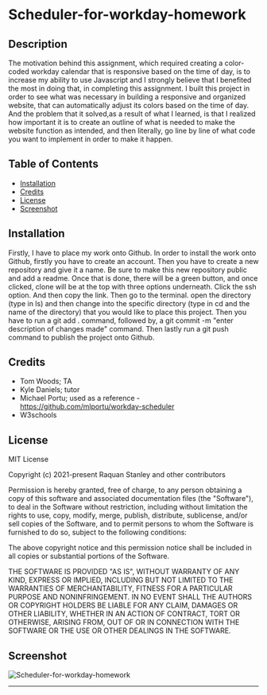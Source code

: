 # Scheduler-for-workday-homework 
## Description
The motivation behind this assignment, which required creating a color-coded workday calendar that is responsive based on the time of day, is to increase my ability to use Javascript and I strongly believe that I benefited the most in doing that, in completing this assignment. I built this project in order to see what was necessary in building a responsive and organized website, that can automatically adjust its colors based on the time of day. And the problem that it solved,as a result of what I learned, is that I realized how important it is to create an outline of what is needed to make the website function as intended, and then literally, go line by line of what code you want to implement in order to make it happen.
## Table of Contents 
- [Installation](#installation)
- [Credits](#credits)
- [License](#license) 
- [Screenshot](#screenshot)
## Installation
Firstly, I have to place my work onto Github. In order to install the work onto Github, firstly you have to create an account. Then you have to create a new repository and give it a name. Be sure to make this new repository public and add a readme. Once that is done, there will be a green button, and once clicked, clone will be at the top with three options underneath. Click the ssh option. And then copy the link. Then go to the terminal. open the directory (type in ls) and then change into the specific directory (type in cd and the name of the directory) that you would like to place this project. Then you have to run a git add . command, followed by, a git commit -m "enter description of changes made" command. Then lastly run a git push command to publish the project onto Github.
## Credits
- Tom Woods; TA 
- Kyle Daniels; tutor 
- Michael Portu; used as a reference -  https://github.com/mlportu/workday-scheduler 
- W3schools
## License
MIT License

Copyright (c) 2021-present Raquan Stanley and other contributors

Permission is hereby granted, free of charge, to any person obtaining
a copy of this software and associated documentation files (the
"Software"), to deal in the Software without restriction, including
without limitation the rights to use, copy, modify, merge, publish,
distribute, sublicense, and/or sell copies of the Software, and to
permit persons to whom the Software is furnished to do so, subject to
the following conditions:

The above copyright notice and this permission notice shall be
included in all copies or substantial portions of the Software.

THE SOFTWARE IS PROVIDED "AS IS", WITHOUT WARRANTY OF ANY KIND,
EXPRESS OR IMPLIED, INCLUDING BUT NOT LIMITED TO THE WARRANTIES OF
MERCHANTABILITY, FITNESS FOR A PARTICULAR PURPOSE AND
NONINFRINGEMENT. IN NO EVENT SHALL THE AUTHORS OR COPYRIGHT HOLDERS BE
LIABLE FOR ANY CLAIM, DAMAGES OR OTHER LIABILITY, WHETHER IN AN ACTION
OF CONTRACT, TORT OR OTHERWISE, ARISING FROM, OUT OF OR IN CONNECTION
WITH THE SOFTWARE OR THE USE OR OTHER DEALINGS IN THE SOFTWARE. 
## Screenshot 
![Scheduler-for-workday-homework](https://user-images.githubusercontent.com/76064980/113517894-bb771d00-9550-11eb-86df-fd0be6d867b4.png)

---
